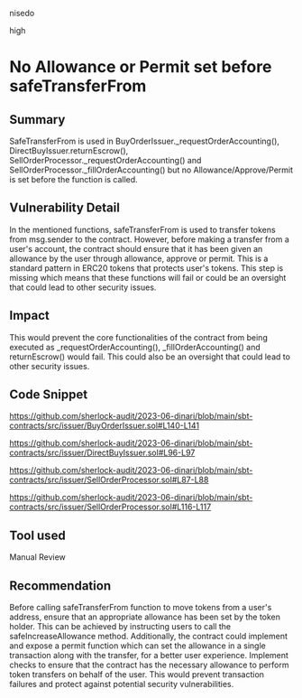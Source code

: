 nisedo

high

# No Allowance or Permit set before safeTransferFrom

## Summary
SafeTransferFrom is used in BuyOrderIssuer._requestOrderAccounting(), DirectBuyIssuer.returnEscrow(), SellOrderProcessor._requestOrderAccounting() and SellOrderProcessor._fillOrderAccounting() but no Allowance/Approve/Permit is set before the function is called.

## Vulnerability Detail
In the mentioned functions, safeTransferFrom is used to transfer tokens from msg.sender to the contract. However, before making a transfer from a user's account, the contract should ensure that it has been given an allowance by the user through allowance, approve or permit. This is a standard pattern in ERC20 tokens that protects user's tokens. This step is missing which means that these functions will fail or could be an oversight that could lead to other security issues.

## Impact
This would prevent the core functionalities of the contract from being executed as _requestOrderAccounting(), _fillOrderAccounting() and returnEscrow() would fail. This could also be an oversight that could lead to other security issues.

## Code Snippet
https://github.com/sherlock-audit/2023-06-dinari/blob/main/sbt-contracts/src/issuer/BuyOrderIssuer.sol#L140-L141

https://github.com/sherlock-audit/2023-06-dinari/blob/main/sbt-contracts/src/issuer/DirectBuyIssuer.sol#L96-L97

https://github.com/sherlock-audit/2023-06-dinari/blob/main/sbt-contracts/src/issuer/SellOrderProcessor.sol#L87-L88

https://github.com/sherlock-audit/2023-06-dinari/blob/main/sbt-contracts/src/issuer/SellOrderProcessor.sol#L116-L117

## Tool used

Manual Review

## Recommendation
Before calling safeTransferFrom function to move tokens from a user's address, ensure that an appropriate allowance has been set by the token holder. This can be achieved by instructing users to call the safeIncreaseAllowance method. Additionally, the contract could implement and expose a permit function which can set the allowance in a single transaction along with the transfer, for a better user experience. Implement checks to ensure that the contract has the necessary allowance to perform token transfers on behalf of the user. This would prevent transaction failures and protect against potential security vulnerabilities.